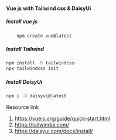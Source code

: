 #### Vue js with Tailwind css & DaisyUi

##### Install vue js
```bash
    npm create vue@latest
```

##### Install Tailwind

```bash
npm install -D tailwindcss
npx tailwindcss init
```

##### Install DaisyUi
```bash
npm i -D daisyui@latest
```


Resource link

1. https://vuejs.org/guide/quick-start.html
2. https://tailwindui.com/
3. https://daisyui.com/docs/install/